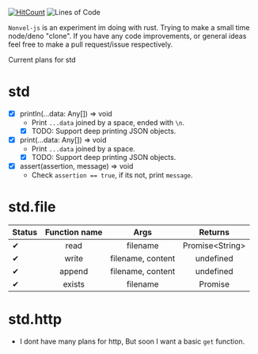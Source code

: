 [![HitCount](http://hits.dwyl.com/pepsi/v8test.svg)](http://hits.dwyl.com/pepsi/v8test)
![Lines of Code](https://tokei.rs/b1/github/pepsi/v8test?category=code)

`Nonvel-js` is an experiment im doing with rust. Trying to make a small time node/deno "clone".
If you have any code improvements, or general ideas feel  free to make a pull request/issue respectively.


Current plans for std

std
===

* [X] println(...data: Any[]) => void
  - Print `...data` joined by a space, ended with ``\n``.
  * [X] TODO: Support deep printing JSON objects.
* [X] print(...data: Any[]) => void
  - Print `...data` joined by a space.
  * [X] TODO: Support deep printing JSON objects.
* [X] assert(assertion, message) => void
  - Check `assertion == true`, if its not, print `message`. 



std.file
====
| Status       | Function name    | Args     | Returns  |
| :------------- | :----------: | :----------: | :---: |
|  ✔             | read   | filename           | Promise\<String\> |
|  ✔             | write   | filename, content |  undefined |
|  ✔            | append   | filename, content |  undefined |
|  ✔           | exists   | filename |  Promise<boolean> |

std.http
========
- I dont have many plans for http, But soon I want a basic `get` function.
